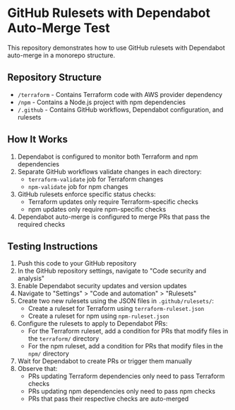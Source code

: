 # GitHub Rulesets with Dependabot Auto-Merge Test

This repository demonstrates how to use GitHub rulesets with Dependabot auto-merge in a monorepo structure.

## Repository Structure

- `/terraform` - Contains Terraform code with AWS provider dependency
- `/npm` - Contains a Node.js project with npm dependencies
- `/.github` - Contains GitHub workflows, Dependabot configuration, and rulesets

## How It Works

1. Dependabot is configured to monitor both Terraform and npm dependencies
2. Separate GitHub workflows validate changes in each directory:
   - `terraform-validate` job for Terraform changes
   - `npm-validate` job for npm changes
3. GitHub rulesets enforce specific status checks:
   - Terraform updates only require Terraform-specific checks
   - npm updates only require npm-specific checks
4. Dependabot auto-merge is configured to merge PRs that pass the required checks

## Testing Instructions

1. Push this code to your GitHub repository
2. In the GitHub repository settings, navigate to "Code security and analysis"
3. Enable Dependabot security updates and version updates
4. Navigate to "Settings" > "Code and automation" > "Rulesets"
5. Create two new rulesets using the JSON files in `.github/rulesets/`:
   - Create a ruleset for Terraform using `terraform-ruleset.json`
   - Create a ruleset for npm using `npm-ruleset.json`
6. Configure the rulesets to apply to Dependabot PRs:
   - For the Terraform ruleset, add a condition for PRs that modify files in the `terraform/` directory
   - For the npm ruleset, add a condition for PRs that modify files in the `npm/` directory
7. Wait for Dependabot to create PRs or trigger them manually
8. Observe that:
   - PRs updating Terraform dependencies only need to pass Terraform checks
   - PRs updating npm dependencies only need to pass npm checks
   - PRs that pass their respective checks are auto-merged